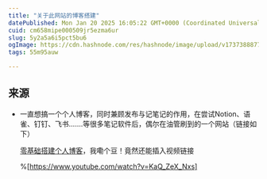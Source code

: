 ```yaml
---
title: "关于此网站的博客搭建"
datePublished: Mon Jan 20 2025 16:05:22 GMT+0000 (Coordinated Universal Time)
cuid: cm658mipe000509jr5ezma6ur
slug: 5y2a5a6i5pct5bu6
ogImage: https://cdn.hashnode.com/res/hashnode/image/upload/v1737388877283/67f3d99c-a846-448c-a848-61147ac2c631.webp
tags: 55m95auw

---
```


## 来源

* 一直想搞一个个人博客，同时兼顾发布与记笔记的作用，在尝试Notion、语雀、钉钉、飞书…….等很多笔记软件后，偶尔在油管刷到的一个网站（链接如下）
    
    [零基础搭建个人博客](https://www.youtube.com/watch?v=KaQ_ZeX_Nxs)，我嘞个豆！竟然还能插入视频链接
    
    %[https://www.youtube.com/watch?v=KaQ_ZeX_Nxs]